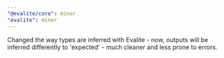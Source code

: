 ```yaml
---
"@evalite/core": minor
"evalite": minor
---
```


Changed the way types are inferred with Evalite - now, outputs will be inferred differently to 'expected' - much cleaner and less prone to errors.
